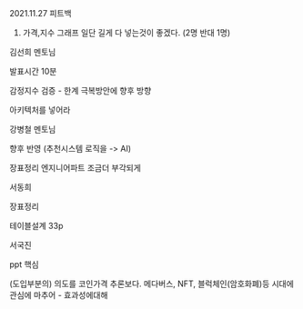 2021.11.27 피트백



1) 가격,지수 그래프 일단 길게 다 넣는것이 좋겠다. (2명 반대 1명)



김선희 멘토님

발표시간 10분

감정지수 검증 - 한계 극복방안에 향후 방향

아키텍처를 넣어라



강병철 멘토님

향후 반영 (추천시스템 로직을 -> AI)

장표정리 엔지니어파트 조금더 부각되게



서동희

장표정리

테이블설계 33p



서국진

ppt 핵심

(도입부분의) 의도를 코인가격 추론보다. 메다버스, NFT, 블럭체인(암호화폐)등 시대에 관심에 마추어 - 효과성에대해

